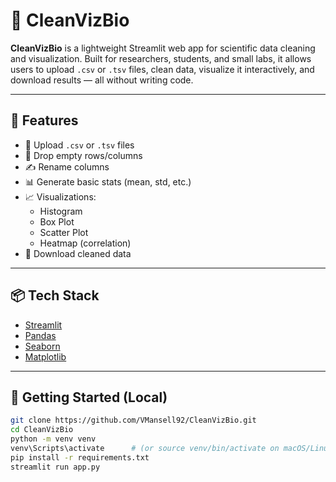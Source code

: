 # 🧬 CleanVizBio

**CleanVizBio** is a lightweight Streamlit web app for scientific data cleaning and visualization. Built for researchers, students, and small labs, it allows users to upload `.csv` or `.tsv` files, clean data, visualize it interactively, and download results — all without writing code.

---

## 🚀 Features

- 📂 Upload `.csv` or `.tsv` files
- 🧹 Drop empty rows/columns
- ✍️ Rename columns
- 📊 Generate basic stats (mean, std, etc.)
- 📈 Visualizations:
  - Histogram
  - Box Plot
  - Scatter Plot
  - Heatmap (correlation)
- 💾 Download cleaned data

---

## 📦 Tech Stack

- [Streamlit](https://streamlit.io/)
- [Pandas](https://pandas.pydata.org/)
- [Seaborn](https://seaborn.pydata.org/)
- [Matplotlib](https://matplotlib.org/)

---

## 🧪 Getting Started (Local)

```bash
git clone https://github.com/VMansell92/CleanVizBio.git
cd CleanVizBio
python -m venv venv
venv\Scripts\activate      # (or source venv/bin/activate on macOS/Linux)
pip install -r requirements.txt
streamlit run app.py
